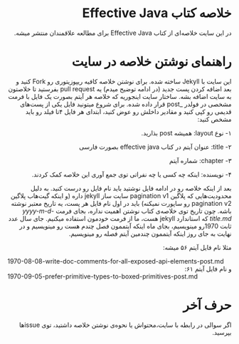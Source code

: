 <div dir="rtl">
  
# خلاصه کتاب Effective Java

در این سایت خلاصه‌ای از کتاب Effective Java برای مطالعه علاقمندان منتشر میشه.

# راهنمای نوشتن خلاصه در سایت

این سایت با Jekyll ساخته شده. برای نوشتن خلاصه کافیه ریپوزیتوری رو Fork کنید و بعد اضافه کردن پست جدید (در ادامه توضیح میدم) یه pull request بفرستید تا خلاصتون به سایت اضافه بشه.
ساختار سایت اینجوریه که خلاصه هر آیتم بصورت یک فایل با فرمت مشخصی در فولدر _post قرار داده شده. برای شروع میتونید فایل یکی از پست‌های قدیمی رو کپی کنید و مقادیر داخلش رو عوض کنید، ابتدای هر فایل ۴تا فیلد رو باید مشخص کنید:


۱- نوع layout: همیشه post بذارید.

۲- title: عنوان آیتم در کتاب effective java بصورت فارسی

۳- chapter: شماره آیتم

۴- نویسنده: اینکه چه کسی یا چه نفراتی توی جمع‌ آوری این خلاصه کمک کردند.


بعد از اینکه خلاصه رو در ادامه فایل نوشتید باید نام فایل رو درست کنید. به دلیل محدودیت‌هایی که پلاگین pagination v1 سایت ساز jekyll داره (و اینکه گیت‌هاب پلاگین pagination v2 رو ساپورت نمیکنه) باید در اول نام فایل هر پست، یه تاریخ معتبر نوشته باشه. چون تاریخ توی خلاصه‌ی کتاب نوشتن اهمیت نداره، بجای فرمت _yyyy-m-d-title.md_ که استاندارد jekyll هست، ما از فرمت خودمون استفاده میکنیم. جای سال عدد ثابت 1970رو مینویسیم، بجای ماه اینکه آیتممون فصل چندم هست رو مینویسیم و در نهایت به جای روز اینکه آیتممون چندمین آیتم فصله رو مینویسیم.

مثلا نام فایل آیتم ۵۶ میشه:
<div dir="ltr">
1970-08-08-write-doc-comments-for-all-exposed-api-elements-post.md
</div>
و نام فایل آیتم ۶۱:
<div dir="ltr">
1970-09-05-prefer-primitive-types-to-boxed-primitives-post.md
</div>


# حرف آخر

اگر سوالی در رابطه با سایت،محتواش یا نحوه‌ی نوشتن خلاصه داشتید، توی issueها بپرسید.
  
 </div>
